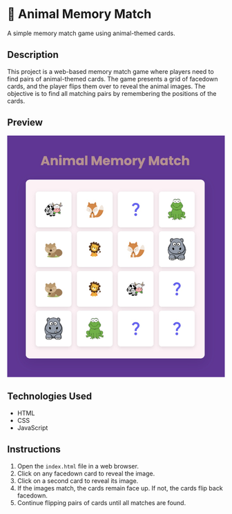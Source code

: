
# 🧩 Animal Memory Match

A simple memory match game using animal-themed cards.

## Description

This project is a web-based memory match game where players need to find pairs of animal-themed cards. The game presents a grid of facedown cards, and the player flips them over to reveal the animal images. The objective is to find all matching pairs by remembering the positions of the cards.

## Preview

![Game Preview](screenshot.jpg)


## Technologies Used

- HTML
- CSS
- JavaScript

## Instructions

1. Open the `index.html` file in a web browser.
2. Click on any facedown card to reveal the image.
3. Click on a second card to reveal its image.
4. If the images match, the cards remain face up. If not, the cards flip back facedown.
5. Continue flipping pairs of cards until all matches are found.


